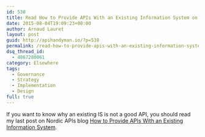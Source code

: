 ```yaml
---
id: 538
title: Read How to Provide APIs With an Existing Information System on Nordic APIs blog
date: 2015-08-04T19:09:23+00:00
author: Arnaud Lauret
layout: post
guid: http://apihandyman.io/?p=538
permalink: /read-how-to-provide-apis-with-an-existing-information-system-on-nordic-apis-blog/
dsq_thread_id:
  - 4867280061
category: Elsewhere
tags:
  - Governance
  - Strategy
  - Implementation
  - Design
full: true
---
```

If you want to know why an existing IS is not a good API, you should read my last post on Nordic APIs blog [How to Provide APIs With an Existing Information System](http://nordicapis.com/how-to-provide-apis-with-an-existing-information-system/).